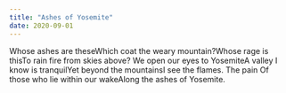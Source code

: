 ```yaml
---
title: "Ashes of Yosemite"
date: 2020-09-01
---
```


Whose ashes are theseWhich coat the weary mountain?Whose rage is thisTo rain fire from skies above? 
We open our eyes to YosemiteA valley I know is tranquilYet beyond the mountainsI see the flames. The pain
Of those who lie within our wakeAlong the ashes of Yosemite.
